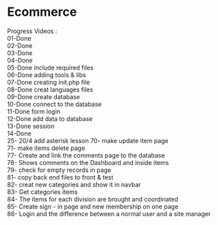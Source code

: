 # Ecommerce 
Progress Videos :  
01-Done  
02-Done  
03-Done   
04-Done  
05-Done include required files  
06-Done adding tools & libs  
07-Done creating init.php file   
08-Done creat languages files      
09-Done create database          
10-Done connect to the database      
11-Done form login             
12-Done add data to database     
13-Done session    
14-Done      
25- 20/4 add asterisk lesson 
70- make update item page   
71- make items delete page    
77- Create and link the comments page to the database   
78-  Shows comments on the Dashboard and inside items  
79- check for empty records in page   
81- copy back end files to front & test   
82- creat new categories and show it in navbar  
83- Get categories items  
84-  The items for each division are brought and coordinated  
85- Create sign - in page and new membership on one page  
86- Login and the difference between a normal user and a site manager


